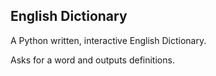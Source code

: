 ## English Dictionary
A Python written, interactive English Dictionary.

Asks for a word and outputs definitions.